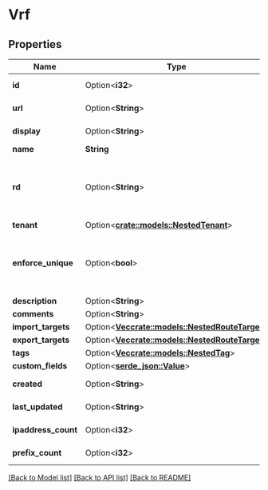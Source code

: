 # Vrf

## Properties

Name | Type | Description | Notes
------------ | ------------- | ------------- | -------------
**id** | Option<**i32**> |  | [optional][readonly]
**url** | Option<**String**> |  | [optional][readonly]
**display** | Option<**String**> |  | [optional][readonly]
**name** | **String** |  | 
**rd** | Option<**String**> | Unique route distinguisher (as defined in RFC 4364) | [optional]
**tenant** | Option<[**crate::models::NestedTenant**](NestedTenant.md)> |  | [optional]
**enforce_unique** | Option<**bool**> | Prevent duplicate prefixes/IP addresses within this VRF | [optional]
**description** | Option<**String**> |  | [optional]
**comments** | Option<**String**> |  | [optional]
**import_targets** | Option<[**Vec<crate::models::NestedRouteTarget>**](NestedRouteTarget.md)> |  | [optional]
**export_targets** | Option<[**Vec<crate::models::NestedRouteTarget>**](NestedRouteTarget.md)> |  | [optional]
**tags** | Option<[**Vec<crate::models::NestedTag>**](NestedTag.md)> |  | [optional]
**custom_fields** | Option<[**serde_json::Value**](.md)> |  | [optional]
**created** | Option<**String**> |  | [optional][readonly]
**last_updated** | Option<**String**> |  | [optional][readonly]
**ipaddress_count** | Option<**i32**> |  | [optional][readonly]
**prefix_count** | Option<**i32**> |  | [optional][readonly]

[[Back to Model list]](../README.md#documentation-for-models) [[Back to API list]](../README.md#documentation-for-api-endpoints) [[Back to README]](../README.md)


